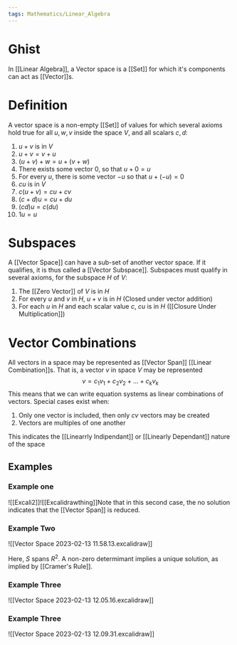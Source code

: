 ```yaml
---
tags: Mathematics/Linear_Algebra
---
```


# Ghist

In [[Linear Algebra]], a Vector space is a [[Set]] for which it's components can act as [[Vector]]s. 

# Definition

A vector space is a non-empty [[Set]] of values for which several axioms hold true for all $u,w,v$ inside the space $V$, and all scalars $c,d$:

1. $u+v$ is in $V$
2. $u+v=v+u$
3. $(u+v)+w=u+(v+w)$
4. There exists some vector $0$, so that $u+0=u$
5. For every $u$, there is some vector $-u$ so that $u+(-u)=0$
6. $cu$ is in $V$
7. $c(u+v)=cu+cv$
8. $(c+d)u=cu+du$
9. $(cd)u=c(du)$
10. $1u=u$

# Subspaces

A [[Vector Space]] can have a sub-set of another vector space. If it qualifies, it is thus called a [[Vector Subspace]]. Subspaces must qualify in several axioms, for the subspace $H$ of $V$:

1. The [[Zero Vector]] of $V$ is in $H$
2. For every $u$ and $v$ in $H$, $u+v$ is in $H$ (Closed under vector addition)
3. For each $u$ in $H$ and each scalar value $c$, $cu$ is in $H$ ([[Closure Under Multiplication]])

# Vector Combinations

All vectors in a space may be represented as [[Vector Span]] [[Linear Combination]]s. That is, a vector $v$ in space $V$ may be represented$$v=c_{1}v_{1}+c_{2}v_{2}+...+c_{k}v_{k}$$This means that we can write equation systems as linear combinations of vectors. Special cases exist when:

1. Only one vector is included, then only $cv$ vectors may be created
2. Vectors are multiples of one another

This indicates the [[Linearrly Indipendant]] or [[Linearly Dependant]] nature of the space

## Examples
### Example one
![[Excali2]]![[Excalidrawthing]]Note that in this second case, the no solution indicates that the [[Vector Span]] is reduced.


### Example Two

![[Vector Space 2023-02-13 11.58.13.excalidraw]]

Here, $S$ spans $R^{2}$. A non-zero determimant implies a unique solution, as implied by [[Cramer's Rule]].

### Example Three

![[Vector Space 2023-02-13 12.05.16.excalidraw]]

### Example Three

![[Vector Space 2023-02-13 12.09.31.excalidraw]]